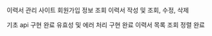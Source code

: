 이력서 관리 사이트
회원가입
정보 조회
이력서 작성 및 조회, 수정, 삭제

<!-- 필수 -->

기초 api 구현 완료
유효성 및 에러 처리 구현 완료
이력서 목록 조회 정렬 완료
